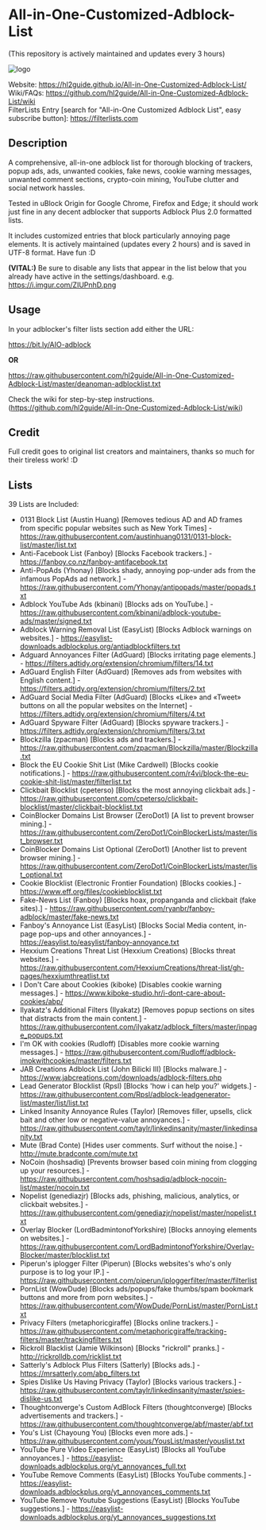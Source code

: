 # All-in-One-Customized-Adblock-List

(This repository is actively maintained and updates every 3 hours)

![logo](https://i.imgur.com/etKp2Tx.png "Logo")

Website: https://hl2guide.github.io/All-in-One-Customized-Adblock-List/  
Wiki/FAQs: https://github.com/hl2guide/All-in-One-Customized-Adblock-List/wiki  
FilterLists Entry [search for "All-in-One Customized Adblock List", easy subscribe button]: https://filterlists.com

## Description
A comprehensive, all-in-one adblock list for thorough blocking of trackers, popup ads, ads, 
unwanted cookies, fake news, cookie warning messages, unwanted comment sections,
crypto-coin mining, YouTube clutter and social network hassles.

Tested in uBlock Origin for Google Chrome, Firefox and Edge; it should work just
fine in any decent adblocker that supports Adblock Plus 2.0 formatted lists.

It includes customized entries that block particularly annoying page elements.
It is actively maintained (updates every 2 hours) and is saved in UTF-8 format. Have fun :D

**(VITAL:)**
Be sure to disable any lists that appear in the list below that you already have active in
the settings/dashboard. e.g. https://i.imgur.com/ZIUPnhD.png

## Usage
In your adblocker's filter lists section add either the URL:

https://bit.ly/AIO-adblock

**OR**

https://raw.githubusercontent.com/hl2guide/All-in-One-Customized-Adblock-List/master/deanoman-adblocklist.txt

Check the wiki for step-by-step instructions. (https://github.com/hl2guide/All-in-One-Customized-Adblock-List/wiki)

## Credit
Full credit goes to original list creators and maintainers, thanks so much for their tireless work! :D

## Lists

39 Lists are Included:
* 0131 Block List (Austin Huang) [Removes tedious AD and AD frames from specific popular websites such as New York Times] - https://raw.githubusercontent.com/austinhuang0131/0131-block-list/master/list.txt
* Anti-Facebook List (Fanboy) [Blocks Facebook trackers.] - https://fanboy.co.nz/fanboy-antifacebook.txt
* Anti-PopAds (Yhonay) [Blocks shady, annoying pop-under ads from the infamous PopAds ad network.] - https://raw.githubusercontent.com/Yhonay/antipopads/master/popads.txt
* Adblock YouTube Ads (kbinani) [Blocks ads on YouTube.] - https://raw.githubusercontent.com/kbinani/adblock-youtube-ads/master/signed.txt
* Adblock Warning Removal List (EasyList) [Blocks Adblock warnings on websites.] - https://easylist-downloads.adblockplus.org/antiadblockfilters.txt
* Adguard Annoyances Filter (AdGuard) [Blocks irritating page elements.] - https://filters.adtidy.org/extension/chromium/filters/14.txt
* AdGuard English Filter (AdGuard) [Removes ads from websites with English content.] - https://filters.adtidy.org/extension/chromium/filters/2.txt
* AdGuard Social Media Filter (AdGuard) [Blocks «Like» and «Tweet» buttons on all the popular websites on the Internet] - https://filters.adtidy.org/extension/chromium/filters/4.txt
* AdGuard Spyware Filter (AdGuard) [Blocks spyware trackers.] - https://filters.adtidy.org/extension/chromium/filters/3.txt
* Blockzilla (zpacman) [Blocks ads and trackers.] - https://raw.githubusercontent.com/zpacman/Blockzilla/master/Blockzilla.txt
* Block the EU Cookie Shit List (Mike Cardwell) [Blocks cookie notifications.] - https://raw.githubusercontent.com/r4vi/block-the-eu-cookie-shit-list/master/filterlist.txt
* Clickbait Blocklist (cpeterso) [Blocks the most annoying clickbait ads.] - https://raw.githubusercontent.com/cpeterso/clickbait-blocklist/master/clickbait-blocklist.txt
* CoinBlocker Domains List Browser (ZeroDot1) [A list to prevent browser mining.] - https://raw.githubusercontent.com/ZeroDot1/CoinBlockerLists/master/list_browser.txt
* CoinBlocker Domains List Optional (ZeroDot1) [Another list to prevent browser mining.] - https://raw.githubusercontent.com/ZeroDot1/CoinBlockerLists/master/list_optional.txt
* Cookie Blocklist (Electronic Frontier Foundation) [Blocks cookies.] - https://www.eff.org/files/cookieblocklist.txt
* Fake-News List (Fanboy) [Blocks hoax, propanganda and clickbait (fake sites).] - https://raw.githubusercontent.com/ryanbr/fanboy-adblock/master/fake-news.txt
* Fanboy's Annoyance List (EasyList) [Blocks Social Media content, in-page pop-ups and other annoyances.] - https://easylist.to/easylist/fanboy-annoyance.txt
* Hexxium Creations Threat List (Hexxium Creations) [Blocks threat websites.] - https://raw.githubusercontent.com/HexxiumCreations/threat-list/gh-pages/hexxiumthreatlist.txt
* I Don't Care about Cookies (kiboke) [Disables cookie warning messages.] - https://www.kiboke-studio.hr/i-dont-care-about-cookies/abp/
* Ilyakatz's Additional Filters (Ilyakatz) [Removes popup sections on sites that distracts from the main content.] - https://raw.githubusercontent.com/ilyakatz/adblock_filters/master/inpage_popups.txt
* I'm OK with cookies (Rudloff) [Disables more cookie warning messages.] - https://raw.githubusercontent.com/Rudloff/adblock-imokwithcookies/master/filters.txt
* JAB Creations Adblock List (John Bilicki III) [Blocks malware.] - https://www.jabcreations.com/downloads/adblock-filters.php
* Lead Generator Blocklist (Rpsl) [Blocks 'how i can help you?' widgets.] - https://raw.githubusercontent.com/Rpsl/adblock-leadgenerator-list/master/list/list.txt
* Linked Insanity Annoyance Rules (Taylor) [Removes filler, upsells, click bait and other low or negative-value annoyances.] - https://raw.githubusercontent.com/taylr/linkedinsanity/master/linkedinsanity.txt
* Mute (Brad Conte) [Hides user comments. Surf without the noise.] - http://mute.bradconte.com/mute.txt
* NoCoin (hoshsadiq) [Prevents browser based coin mining from clogging up your resources.] - https://raw.githubusercontent.com/hoshsadiq/adblock-nocoin-list/master/nocoin.txt
* Nopelist (genediazjr) [Blocks ads, phishing, malicious, analytics, or clickbait websites.] - https://raw.githubusercontent.com/genediazjr/nopelist/master/nopelist.txt
* Overlay Blocker (LordBadmintonofYorkshire) [Blocks annoying elements on websites.] - https://raw.githubusercontent.com/LordBadmintonofYorkshire/Overlay-Blocker/master/blocklist.txt
* Piperun's iplogger Filter (Piperun) [Blocks websites's who's only purpose is to log your IP.] - https://raw.githubusercontent.com/piperun/iploggerfilter/master/filterlist
* PornList (WowDude) [Blocks ads/popups/fake thumbs/spam bookmark buttons and more from porn websites.] - https://raw.githubusercontent.com/WowDude/PornList/master/PornList.txt
* Privacy Filters (metaphoricgiraffe) [Blocks online trackers.] - https://raw.githubusercontent.com/metaphoricgiraffe/tracking-filters/master/trackingfilters.txt
* Rickroll Blacklist (Jamie Wilkinson) [Blocks "rickroll" pranks.] - http://rickrolldb.com/ricklist.txt
* Satterly's Adblock Plus Filters (Satterly) [Blocks ads.] - https://mrsatterly.com/abp_filters.txt
* Spies Dislike Us Having Privacy (Taylor) [Blocks various trackers.] - https://raw.githubusercontent.com/taylr/linkedinsanity/master/spies-dislike-us.txt
* Thoughtconverge's Custom AdBlock Filters (thoughtconverge) [Blocks advertisements and trackers.] - https://raw.githubusercontent.com/thoughtconverge/abf/master/abf.txt
* You's List (Chayoung You) [Blocks even more ads.] - https://raw.githubusercontent.com/yous/YousList/master/youslist.txt
* YouTube Pure Video Experience (EasyList) [Blocks all YouTube annoyances.] - https://easylist-downloads.adblockplus.org/yt_annoyances_full.txt
* YouTube Remove Comments (EasyList) [Blocks YouTube comments.] - https://easylist-downloads.adblockplus.org/yt_annoyances_comments.txt
* YouTube Remove Youtube Suggestions (EasyList) [Blocks YouTube suggestions.] - https://easylist-downloads.adblockplus.org/yt_annoyances_suggestions.txt